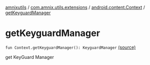 [amnixutils](../../index.md) / [com.amnix.utils.extensions](../index.md) / [android.content.Context](index.md) / [getKeyguardManager](./get-keyguard-manager.md)

# getKeyguardManager

`fun Context.getKeyguardManager(): KeyguardManager` [(source)](https://github.com/AmniX/amnixUtils/tree/master/amnixutils/src/main/java/com/amnix/utils/extensions/ContextExtension.kt#L346)

get KeyGuard Manager

